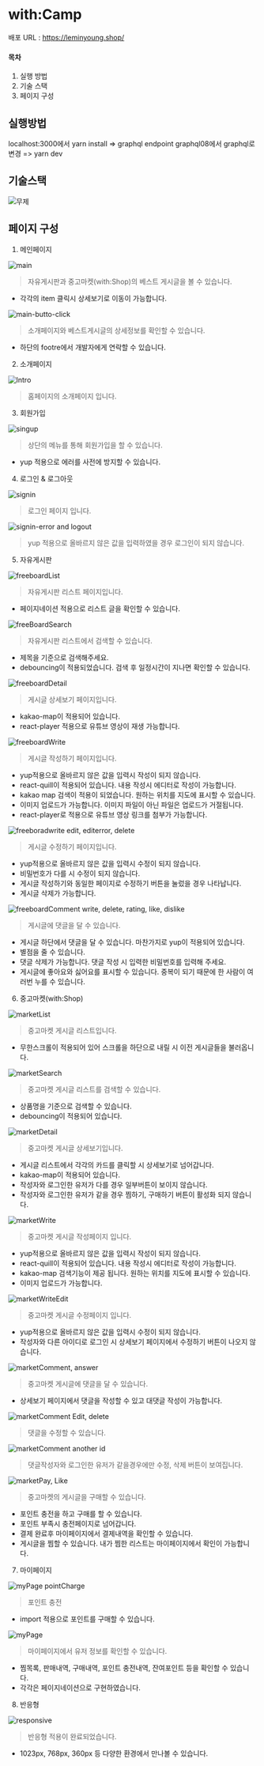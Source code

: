 # with:Camp

배포 URL : https://leminyoung.shop/

#### 목차

1. 실행 방법
2. 기술 스택
3. 페이지 구성

## 실행방법

localhost:3000에서
yarn install => graphql endpoint graphql08에서 graphql로 변경 => yarn dev

## 기술스택

![무제](https://user-images.githubusercontent.com/89783182/177766909-f6cfea7f-159c-40a1-8f33-460fe4601a7f.png)


## 페이지 구성

1. 메인페이지

![main](https://user-images.githubusercontent.com/89783182/177761556-3d566089-b78e-4115-a16f-dbed876ae2c1.gif)

> 자유게시판과 중고마켓(with:Shop)의 베스트 게시글을 볼 수 있습니다.
- 각각의 item 클릭시 상세보기로 이동이 가능합니다.

![main-butto-click](https://user-images.githubusercontent.com/89783182/177761826-424c8d28-a113-47fb-84c9-7fd557f282d7.gif)

> 소개페이지와 베스트게시글의 상세정보를 확인할 수 있습니다.
- 하단의 footre에서 개발자에게 연락할 수 있습니다.

2. 소개페이지

![Intro](https://user-images.githubusercontent.com/89783182/177762089-ad947533-69c9-4e99-81b5-9ce9758a1f6e.gif)

> 홈페이지의 소개페이지 입니다.

3. 회원가입

![singup](https://user-images.githubusercontent.com/89783182/177762130-cfa0c513-5a07-4cf1-b2ee-8bd2dd9d87a2.gif)

> 상단의 메뉴를 통해 회원가입을 할 수 있습니다.
- yup 적용으로 에러를 사전에 방지할 수 있습니다.

4. 로그인 & 로그아웃

![signin](https://user-images.githubusercontent.com/89783182/177762449-b4382ef6-9734-4c5c-bcc5-fa8d6a5e2531.gif)

> 로그인 페이지 입니다.

![signin-error and logout](https://user-images.githubusercontent.com/89783182/177762545-e9d3f075-b111-4943-8fec-1f7e33ae7e9e.gif)

> yup 적용으로 올바르지 않은 값을 입력하였을 경우 로그인이 되지 않습니다.

5. 자유게시판

![freeboardList](https://user-images.githubusercontent.com/89783182/177762722-3141aa0c-0326-49e5-91aa-585d57b81578.gif)

> 자유게시판 리스트 페이지입니다.
- 페이지네이션 적용으로 리스트 글을 확인할 수 있습니다.

![freeBoardSearch](https://user-images.githubusercontent.com/89783182/177762877-516016fc-735f-4325-95f1-08887360ab64.gif)

> 자유게시판 리스트에서 검색할 수 있습니다.
- 제목을 기준으로 검색해주세요.
- debouncing이 적용되었습니다. 검색 후 일정시간이 지나면 확인할 수 있습니다.

![freeboardDetail](https://user-images.githubusercontent.com/89783182/177762816-86903e43-9ed7-4a91-96a0-e4f26c4bf728.gif)

> 게시글 상세보기 페이지입니다.
- kakao-map이 적용되어 있습니다.
- react-player 적용으로 유튜브 영상이 재생 가능합니다.

![freeboardWrite](https://user-images.githubusercontent.com/89783182/177763111-3e4becfb-fa12-4deb-a269-9b07299a96f2.gif)

> 게시글 작성하기 페이지입니다.
- yup적용으로 올바르지 않은 값을 입력시 작성이 되지 않습니다.
- react-quill이 적용되어 있습니다. 내용 작성시 에디터로 작성이 가능합니다.
- kakao map 검색이 적용이 되었습니다. 원하는 위치를 지도에 표시할 수 있습니다.
- 이미지 업로드가 가능합니다. 이미지 파일이 아닌 파일은 업로드가 거절됩니다.
- react-player로 적용으로 유튜브 영상 링크를 첨부가 가능합니다.

![freeboradwrite edit, editerror, delete](https://user-images.githubusercontent.com/89783182/177763542-3d1837dd-4c73-4eef-9fae-655ddecd219c.gif)

> 게시글 수정하기 페이지입니다.
- yup적용으로 올바르지 않은 값을 입력시 수정이 되지 않습니다.
- 비밀번호가 다를 시 수정이 되지 않습니다.
- 게시글 작성하기와 동일한 페이지로 수정하기 버튼을 눌렀을 경우 나타납니다.
- 게시글 삭제가 가능합니다.

![freeboardComment write, delete, rating, like, dislike](https://user-images.githubusercontent.com/89783182/177763751-129b6171-8fd1-4242-a762-5a76651ab7ef.gif)

> 게시글에 댓글을 달 수 있습니다.
- 게시글 하단에서 댓글을 달 수 있습니다. 마찬가지로 yup이 적용되어 있습니다.
- 별점을 줄 수 있습니다.
- 댓글 삭제가 가능합니다. 댓글 작성 시 입력한 비밀번호를 입력해 주세요.
- 게시글에 좋아요와 싫어요를 표시할 수 있습니다. 중복이 되기 때문에 한 사람이 여러번 누를 수 있습니다.

6. 중고마켓(with:Shop)

![marketList](https://user-images.githubusercontent.com/89783182/177764067-70a09b92-e0eb-4425-a47c-b05007291f2c.gif)

> 중고마켓 게시글 리스트입니다.
- 무한스크롤이 적용되어 있어 스크롤을 하단으로 내릴 시 이전 게시글들을 불러옵니다.

![marketSearch](https://user-images.githubusercontent.com/89783182/177764957-f5e98832-6aed-45dc-9670-0aa755bb2eea.gif)

> 중고마켓 게시글 리스트를 검색할 수 있습니다.
- 상품명을 기준으로 검색할 수 있습니다.
- debouncing이 적용되어 있습니다.

![marketDetail](https://user-images.githubusercontent.com/89783182/177764244-79b52d2b-6e45-4650-979b-853453fcfd29.gif)

> 중고마켓 게시글 상세보기입니다.
- 게시글 리스트에서 각각의 카드를 클릭할 시 상세보기로 넘어갑니다.
- kakao-map이 적용되어 있습니다.
- 작성자와 로그인한 유저가 다를 경우 일부버튼이 보이지 않습니다.
- 작성자와 로그인한 유저가 같을 경우 찜하기, 구매하기 버튼이 활성화 되지 않습니다.

![marketWrite](https://user-images.githubusercontent.com/89783182/177764513-1226aa51-24eb-4626-a704-e82f071f7235.gif)

> 중고마켓 게시글 작성페이지 입니다.
- yup적용으로 올바르지 않은 값을 입력시 작성이 되지 않습니다.
- react-quill이 적용되어 있습니다. 내용 작성시 에디터로 작성이 가능합니다.
- kakao-map 검색기능이 제공 됩니다. 원하는 위치를 지도에 표시할 수 있습니다.
- 이미지 업로드가 가능합니다.

![marketWriteEdit](https://user-images.githubusercontent.com/89783182/177764729-f53a7b8d-44da-4ad7-b55e-6408a1964954.gif)

> 중고마켓 게시글 수정페이지 입니다.
- yup적용으로 올바르지 않은 값을 입력시 수정이 되지 않습니다.
- 작성자와 다른 아이디로 로그인 시 상세보기 페이지에서 수정하기 버튼이 나오지 않습니다.

![marketComment, answer](https://user-images.githubusercontent.com/89783182/177765335-43f0b53c-79e4-4515-af8d-9fdd01d40eb8.gif)

> 중고마켓 게시글에 댓글을 달 수 있습니다.
- 상세보기 페이지에서 댓글을 작성할 수 있고 대댓글 작성이 가능합니다.

![marketComment Edit, delete](https://user-images.githubusercontent.com/89783182/177765520-e498e72b-cd3d-4a41-897a-40fc0a865d55.gif)

> 댓글을 수정할 수 있습니다.

![marketComment another id](https://user-images.githubusercontent.com/89783182/177765566-70e5d6aa-772f-46ab-bc8f-d3231f134164.gif)

> 댓글작성자와 로그인한 유저가 같을경우에만 수정, 삭제 버튼이 보여집니다.

![marketPay, Like](https://user-images.githubusercontent.com/89783182/177765605-390ccffd-8b1b-4e35-8c27-039b015b289c.gif)

> 중고마켓의 게시글을 구매할 수 있습니다.
- 포인트 충전을 하고 구매를 할 수 있습니다.
- 포인트 부족시 충전페이지로 넘어갑니다.
- 결제 완료후 마이페이지에서 결제내역을 확인할 수 있습니다.
- 게시글을 찜할 수 있습니다. 내가 찜한 리스트는 마이페이지에서 확인이 가능합니다.

7. 마이페이지

![myPage pointCharge](https://user-images.githubusercontent.com/89783182/177765824-0cd95cbb-7690-4993-a382-ca6550de2662.gif)

> 포인트 충전
- import 적용으로 포인트를 구매할 수 있습니다.

![myPage](https://user-images.githubusercontent.com/89783182/177765970-079ea895-6b0e-4217-b8ab-1416f41ae295.gif)

> 마이페이지에서 유저 정보를 확인할 수 있습니다.
- 찜목록, 판매내역, 구매내역, 포인트 충전내역, 잔여포인트 등을 확인할 수 있습니다.
- 각각은 페이지네이션으로 구현하였습니다.

8. 반응형

![responsive](https://user-images.githubusercontent.com/89783182/177766178-d63020c0-96e2-499f-8235-e2147668e722.gif)

> 반응형 적용이 완료되었습니다.
- 1023px, 768px, 360px 등 다양한 환경에서 만나볼 수 있습니다.
